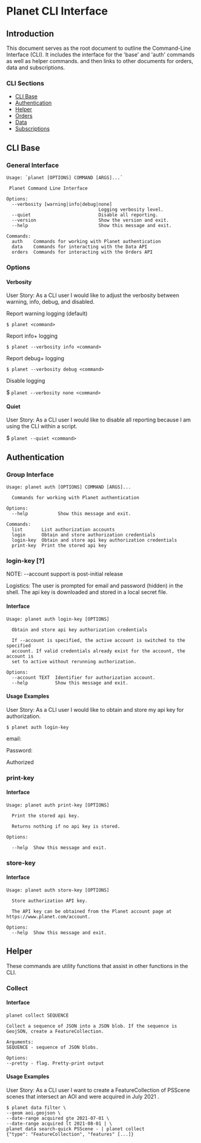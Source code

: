 # Planet CLI Interface

## Introduction

This document serves as the root document to outline the Command-Line Interface
(CLI). It includes the interface for the 'base' and 'auth' commands as well as
helper commands. and then links to other documents for orders, data and 
subscriptions. 

### CLI Sections

* [CLI Base](#cli-base)
* [Authentication](#authentication)
* [Helper](#Helper)
* [Orders](CLI-Orders.md)
* [Data](CLI-Data.md)
* [Subscriptions](CLI-Subscriptions.md)

## CLI Base

### General Interface

```
Usage: `planet [OPTIONS] COMMAND [ARGS]...`

 Planet Command Line Interface

Options:
  --verbosity [warning|info|debug|none]
                                  Logging verbosity level.
  --quiet                         Disable all reporting.
  --version                       Show the version and exit.
  --help                          Show this message and exit.

Commands:
  auth    Commands for working with Planet authentication
  data    Commands for interacting with the Data API
  orders  Commands for interacting with the Orders API
```

### Options

#### Verbosity

User Story: As a CLI user I would like to adjust the verbosity between warning, info, debug, and disabled.

Report warning logging (default)

`$ planet <command>`

Report info+ logging

`$ planet --verbosity info <command>`

Report debug+ logging

`$ planet --verbosity debug <command>`

Disable logging

$ `planet --verbosity none <command>`

#### Quiet

User Story: As a CLI user I would like to disable all reporting because I am using the CLI within a script.

$ `planet --quiet <command>`

## Authentication

### Group Interface

```
Usage: planet auth [OPTIONS] COMMAND [ARGS]...

  Commands for working with Planet authentication

Options:
  --help           Show this message and exit.

Commands:
  list       List authorization accounts
  login      Obtain and store authorization credentials
  login-key  Obtain and store api key authorization credentials
  print-key  Print the stored api key
```

### login-key [?]

NOTE: --account support is post-initial release


Logistics: The user is prompted for email and password (hidden) in the shell. 
The api key is downloaded and stored in a local secret file.

#### Interface

```
Usage: planet auth login-key [OPTIONS]

  Obtain and store api key authorization credentials

  If --account is specified, the active account is switched to the specified
  account. If valid credentials already exist for the account, the account is
  set to active without rerunning authorization.

Options:
  --account TEXT  Identifier for authorization account.
  --help          Show this message and exit.
```

#### Usage Examples

User Story: As a CLI user I would like to obtain and store my api key for authorization.

`$ planet auth login-key`

email:

Password:

Authorized

### print-key

#### Interface

```
Usage: planet auth print-key [OPTIONS]

  Print the stored api key.

  Returns nothing if no api key is stored.

Options:

  --help  Show this message and exit.
```

### store-key

#### Interface

```
Usage: planet auth store-key [OPTIONS]

  Store authorization API key.

  The API key can be obtained from the Planet account page at https://www.planet.com/account.

Options:
  --help  Show this message and exit.
```

## Helper

These commands are utility functions that assist in other functions in the CLI.

### Collect

#### Interface

```
planet collect SEQUENCE

Collect a sequence of JSON into a JSON blob. If the sequence is GeojSON, create a FeatureCollection.

Arguments:
SEQUENCE - sequence of JSON blobs.

Options:
--pretty - flag. Pretty-print output
```

#### Usage Examples

User Story: As a CLI user I want to create a FeatureCollection of PSScene 
scenes that intersect an AOI and were acquired in July 2021 .

```
$ planet data filter \
--geom aoi.geojson \
--date-range acquired gte 2021-07-01 \
--date-range acquired lt 2021-08-01 | \
planet data search-quick PSScene - | planet collect
{"type": "FeatureCollection", "features" [...]}
```